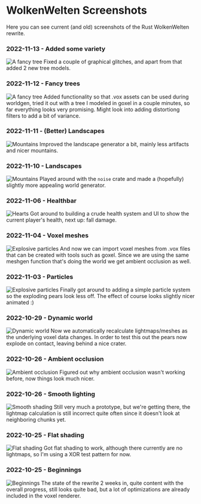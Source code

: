 # WolkenWelten Screenshots
Here you can see current (and old) screenshots of the Rust WolkenWelten rewrite.

### 2022-11-13 - Added some variety
![A fancy tree](./2022_11_13.jpg)
Fixed a couple of graphical glitches, and apart from that added 2 new tree models.

### 2022-11-12 - Fancy trees
![A fancy tree](./2022_11_12.jpg)
Added functionality so that .vox assets can be used during worldgen, tried it out
with a tree I modeled in goxel in a couple minutes, so far everything looks very
promising. Might look into adding distortiong filters to add a bit of variance.

### 2022-11-11 - (Better) Landscapes
![Mountains](./2022_11_11.jpg)
Improved the landscape generator a bit, mainly less artifacts and nicer mountains.

### 2022-11-10 - Landscapes
![Mountains](./2022_11_10.jpg)
Played around with the `noise` crate and made a (hopefully) slightly more appealing
world generator.

### 2022-11-06 - Healthbar
![Hearts](./2022_11_06.jpg)
Got around to building a crude health system and UI to show the current player's health, next up:
fall damage.

### 2022-11-04 - Voxel meshes
![Explosive particles](./2022_11_04.jpg)
And now we can import voxel meshes from .vox files that can be created with tools such as
goxel. Since we are using the same meshgen function that's doing the world we get ambient occlusion
as well.

### 2022-11-03 - Particles
![Explosive particles](./2022_11_03.jpg)
Finally got around to adding a simple particle system so the exploding pears look less
off. The effect of course looks slightly nicer animated :)

### 2022-10-29 - Dynamic world
![Dynamic world](./2022_10_29.jpg)
Now we automatically recalculate lightmaps/meshes as the underlying voxel
data changes. In order to test this out the pears now explode on contact, leaving
behind a nice crater.

### 2022-10-26 - Ambient occlusion
![Ambient occlusion](./2022_10_26_ao.jpg)
Figured out why ambient occlusion wasn't working before, now things look much
nicer.

### 2022-10-26 - Smooth lighting
![Smooth shading](./2022_10_26.jpg)
Still very much a prototype, but we're getting there, the lightmap calculation is
still incorrect quite often since it doesn't look at neighboring chunks yet.

### 2022-10-25 - Flat shading
![Flat shading](./2022_10_25.png)
Got flat shading to work, although there currently are no lightmaps, so I'm using
a XOR test pattern for now.

### 2022-10-25 - Beginnings
![Beginnings](./2022_10_24.png)
The state of the rewrite 2 weeks in, quite content with the overall progress,
still looks quite bad, but a lot of optimizations are already included in the voxel
renderer.
